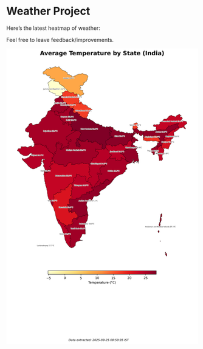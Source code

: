 # Weather Project

Here’s the latest heatmap of weather:

Feel free to leave feedback/improvements.

![India Heatmap](docs/assets/india_heatmap.png?v=D44485)
